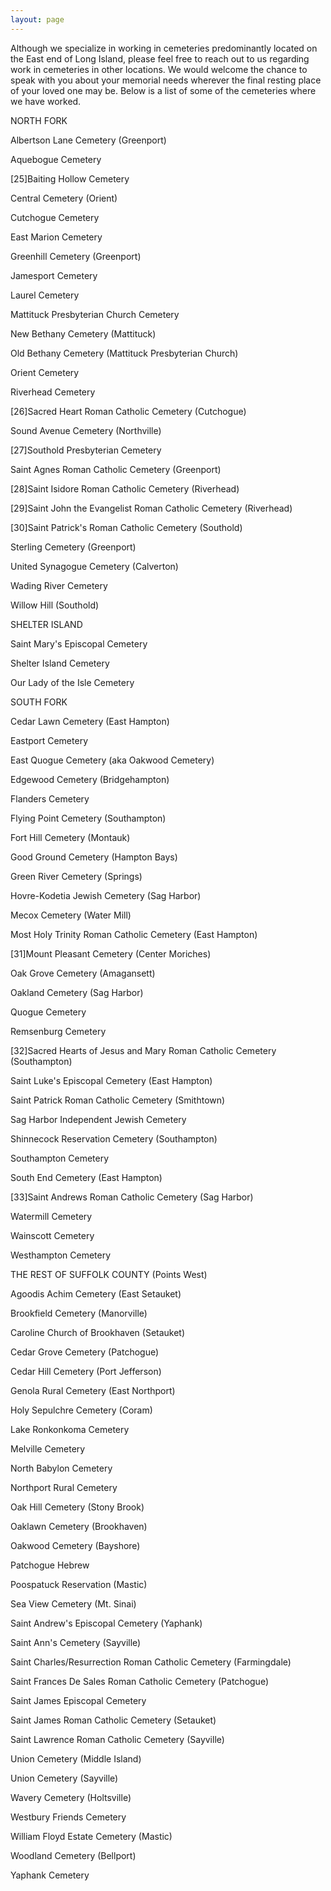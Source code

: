 ```yaml
---
layout: page
---
```

Although we specialize in working in cemeteries predominantly located
on the East end of Long Island, please feel free to reach out to us
regarding work in cemeteries in other locations. We would welcome the
chance to speak with you about your memorial needs wherever the final
resting place of your loved one may be. Below is a list of some of the
cemeteries where we have worked.

NORTH FORK

Albertson Lane Cemetery (Greenport)

Aquebogue Cemetery

[25]Baiting Hollow Cemetery

Central Cemetery (Orient)

Cutchogue Cemetery

East Marion Cemetery

Greenhill Cemetery (Greenport)

Jamesport Cemetery

Laurel Cemetery

Mattituck Presbyterian Church Cemetery

New Bethany Cemetery (Mattituck)

Old Bethany Cemetery (Mattituck Presbyterian Church)

Orient Cemetery

Riverhead Cemetery

[26]Sacred Heart Roman Catholic Cemetery (Cutchogue)

Sound Avenue Cemetery (Northville)

[27]Southold Presbyterian Cemetery

Saint Agnes Roman Catholic Cemetery (Greenport)

[28]Saint Isidore Roman Catholic Cemetery (Riverhead)

[29]Saint John the Evangelist Roman Catholic Cemetery (Riverhead)

[30]Saint Patrick's Roman Catholic Cemetery (Southold)

Sterling Cemetery (Greenport)

United Synagogue Cemetery (Calverton)

Wading River Cemetery

Willow Hill (Southold)

SHELTER ISLAND

Saint Mary's Episcopal Cemetery

Shelter Island Cemetery

Our Lady of the Isle Cemetery

SOUTH FORK

Cedar Lawn Cemetery (East Hampton)

Eastport Cemetery

East Quogue Cemetery (aka Oakwood Cemetery)

Edgewood Cemetery (Bridgehampton)

Flanders Cemetery

Flying Point Cemetery (Southampton)

Fort Hill Cemetery (Montauk)

Good Ground Cemetery (Hampton Bays)

Green River Cemetery (Springs)

Hovre-Kodetia Jewish Cemetery (Sag Harbor)

Mecox Cemetery (Water Mill)

Most Holy Trinity Roman Catholic Cemetery (East Hampton)

[31]Mount Pleasant Cemetery (Center Moriches)

Oak Grove Cemetery (Amagansett)

Oakland Cemetery (Sag Harbor)

Quogue Cemetery

Remsenburg Cemetery

[32]Sacred Hearts of Jesus and Mary Roman Catholic Cemetery
(Southampton)

Saint Luke's Episcopal Cemetery (East Hampton)

Saint Patrick Roman Catholic Cemetery (Smithtown)

Sag Harbor Independent Jewish Cemetery

Shinnecock Reservation Cemetery (Southampton)

Southampton Cemetery

South End Cemetery (East Hampton)

[33]Saint Andrews Roman Catholic Cemetery (Sag Harbor)

Watermill Cemetery

Wainscott Cemetery

Westhampton Cemetery

THE REST OF SUFFOLK COUNTY (Points West)

Agoodis Achim Cemetery (East Setauket)

Brookfield Cemetery (Manorville)

Caroline Church of Brookhaven (Setauket)

Cedar Grove Cemetery (Patchogue)

Cedar Hill Cemetery (Port Jefferson)

Genola Rural Cemetery (East Northport)

Holy Sepulchre Cemetery (Coram)

Lake Ronkonkoma Cemetery

Melville Cemetery

North Babylon Cemetery

Northport Rural Cemetery

Oak Hill Cemetery (Stony Brook)

Oaklawn Cemetery (Brookhaven)

Oakwood Cemetery (Bayshore)

Patchogue Hebrew

Poospatuck Reservation (Mastic)

Sea View Cemetery (Mt. Sinai)

Saint Andrew's Episcopal Cemetery (Yaphank)

Saint Ann's Cemetery (Sayville)

Saint Charles/Resurrection Roman Catholic Cemetery (Farmingdale)

Saint Frances De Sales Roman Catholic Cemetery (Patchogue)

Saint James Episcopal Cemetery

Saint James Roman Catholic Cemetery (Setauket)

Saint Lawrence Roman Catholic Cemetery (Sayville)

Union Cemetery (Middle Island)

Union Cemetery (Sayville)

Wavery Cemetery (Holtsville)

Westbury Friends Cemetery

William Floyd Estate Cemetery (Mastic)

Woodland Cemetery (Bellport)

Yaphank Cemetery

